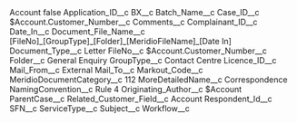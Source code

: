 <?xml version="1.0" encoding="UTF-8"?>
<CustomMetadata xmlns="http://soap.sforce.com/2006/04/metadata" xmlns:xsi="http://www.w3.org/2001/XMLSchema-instance" xmlns:xsd="http://www.w3.org/2001/XMLSchema">
    <label>Account</label>
    <protected>false</protected>
    <values>
        <field>Application_ID__c</field>
        <value xsi:nil="true"/>
    </values>
    <values>
        <field>BX__c</field>
        <value xsi:nil="true"/>
    </values>
    <values>
        <field>Batch_Name__c</field>
        <value xsi:nil="true"/>
    </values>
    <values>
        <field>Case_ID__c</field>
        <value xsi:type="xsd:string">$Account.Customer_Number__c</value>
    </values>
    <values>
        <field>Comments__c</field>
        <value xsi:nil="true"/>
    </values>
    <values>
        <field>Complainant_ID__c</field>
        <value xsi:nil="true"/>
    </values>
    <values>
        <field>Date_In__c</field>
        <value xsi:nil="true"/>
    </values>
    <values>
        <field>Document_File_Name__c</field>
        <value xsi:type="xsd:string">[FileNo]_[GroupType]_[Folder]_[MeridioFileName]_[Date In]</value>
    </values>
    <values>
        <field>Document_Type__c</field>
        <value xsi:type="xsd:string">Letter</value>
    </values>
    <values>
        <field>FileNo__c</field>
        <value xsi:type="xsd:string">$Account.Customer_Number__c</value>
    </values>
    <values>
        <field>Folder__c</field>
        <value xsi:type="xsd:string">General Enquiry</value>
    </values>
    <values>
        <field>GroupType__c</field>
        <value xsi:type="xsd:string">Contact Centre</value>
    </values>
    <values>
        <field>Licence_ID__c</field>
        <value xsi:nil="true"/>
    </values>
    <values>
        <field>Mail_From__c</field>
        <value xsi:type="xsd:string">External</value>
    </values>
    <values>
        <field>Mail_To__c</field>
        <value xsi:nil="true"/>
    </values>
    <values>
        <field>Markout_Code__c</field>
        <value xsi:nil="true"/>
    </values>
    <values>
        <field>MeridioDocumentCategory__c</field>
        <value xsi:type="xsd:string">112</value>
    </values>
    <values>
        <field>MoreDetailedName__c</field>
        <value xsi:type="xsd:string">Correspondence</value>
    </values>
    <values>
        <field>NamingConvention__c</field>
        <value xsi:type="xsd:string">Rule 4</value>
    </values>
    <values>
        <field>Originating_Author__c</field>
        <value xsi:type="xsd:string">$Account</value>
    </values>
    <values>
        <field>ParentCase__c</field>
        <value xsi:nil="true"/>
    </values>
    <values>
        <field>Related_Customer_Field__c</field>
        <value xsi:type="xsd:string">Account</value>
    </values>
    <values>
        <field>Respondent_Id__c</field>
        <value xsi:nil="true"/>
    </values>
    <values>
        <field>SFN__c</field>
        <value xsi:nil="true"/>
    </values>
    <values>
        <field>ServiceType__c</field>
        <value xsi:nil="true"/>
    </values>
    <values>
        <field>Subject__c</field>
        <value xsi:nil="true"/>
    </values>
    <values>
        <field>Workflow__c</field>
        <value xsi:nil="true"/>
    </values>
</CustomMetadata>
